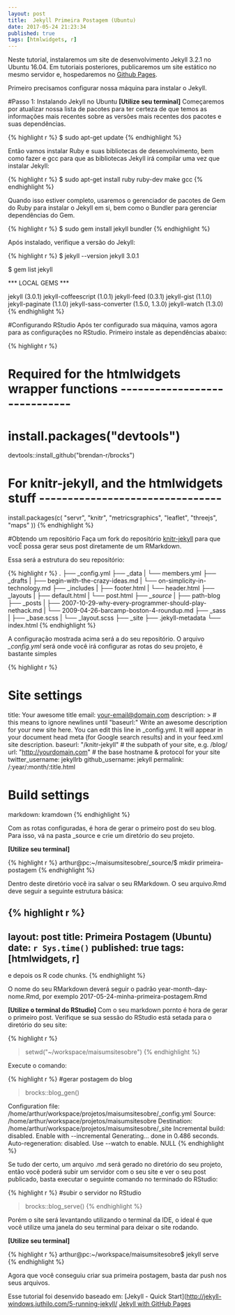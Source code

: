 ```yaml
---
layout: post
title:  Jekyll Primeira Postagem (Ubuntu)
date: 2017-05-24 21:23:34
published: true
tags: [htmlwidgets, r]
---
```


Neste tutorial, instalaremos um site de desenvolvimento Jekyll 3.2.1 no Ubuntu 16.04. Em tutoriais posteriores, publicaremos um site estático no mesmo servidor e, hospedaremos no [Github Pages](https://pages.github.com/).

Primeiro precisamos configurar nossa máquina para instalar o Jekyll.

#Passo 1: Instalando Jekyll no Ubuntu
**[Utilize seu terminal]**
Começaremos por atualizar nossa lista de pacotes para ter certeza de que temos as informações mais recentes sobre as versões mais recentes dos pacotes e suas dependências.


{% highlight r %}
$ sudo apt-get update
{% endhighlight %}

Então vamos instalar Ruby e suas bibliotecas de desenvolvimento, bem como fazer e gcc para que as bibliotecas Jekyll irá compilar uma vez que instalar Jekyll:


{% highlight r %}
$ sudo apt-get install ruby ruby-dev make gcc
{% endhighlight %}

Quando isso estiver completo, usaremos o gerenciador de pacotes de Gem do Ruby para instalar o Jekyll em si, bem como o Bundler para gerenciar dependências do Gem.


{% highlight r %}
$ sudo gem install jekyll bundler
{% endhighlight %}

Após instalado, verifique a versão do Jekyll:


{% highlight r %}
$ jekyll --version
jekyll 3.0.1

$ gem list jekyll

*** LOCAL GEMS ***

jekyll (3.0.1)
jekyll-coffeescript (1.0.1)
jekyll-feed (0.3.1)
jekyll-gist (1.1.0)
jekyll-paginate (1.1.0)
jekyll-sass-converter (1.5.0, 1.3.0)
jekyll-watch (1.3.0)
{% endhighlight %}


#Configurando RStudio
Após ter configurado sua máquina, vamos agora para as configurações no RStudio.
Primeiro instale as dependências abaixo:


{% highlight r %}
# Required for the htmlwidgets wrapper functions -----------------------------
# install.packages("devtools")
devtools::install_github("brendan-r/brocks")

# For knitr-jekyll, and the htmlwidgets stuff --------------------------------
install.packages(c(
  "servr",
  "knitr",
  "metricsgraphics",
  "leaflet",
  "threejs",
  "maps"
))
{% endhighlight %}


#Obtendo um repositório
Faça um fork do repositório [knitr-jekyll](https://github.com/yihui/knitr-jekyll) para que vocÊ possa gerar seus post diretamente de um RMarkdown. 

Essa será a estrutura do seu repositório:


{% highlight r %}
.
├── _config.yml
├── _data
|   └── members.yml
├── _drafts
|   ├── begin-with-the-crazy-ideas.md
|   └── on-simplicity-in-technology.md
├── _includes
|   ├── footer.html
|   └── header.html
├── _layouts
|   ├── default.html
|   └── post.html
├── *_source*
|   ├── path-blog
├── _posts
|   ├── 2007-10-29-why-every-programmer-should-play-nethack.md
|   └── 2009-04-26-barcamp-boston-4-roundup.md
├── _sass
|   ├── _base.scss
|   └── _layout.scss
├── _site
├── .jekyll-metadata
└── index.html 
{% endhighlight %}

A configuração mostrada acima será a do seu repositório. O arquivo *_config.yml* será onde você irá configurar as rotas do seu projeto, é bastante simples


{% highlight r %}
# Site settings
title: Your awesome title
email: your-email@domain.com
description: > # this means to ignore newlines until "baseurl:"
  Write an awesome description for your new site here. You can edit this
  line in _config.yml. It will appear in your document head meta (for
  Google search results) and in your feed.xml site description.
baseurl: "/knitr-jekyll" # the subpath of your site, e.g. /blog/
url: "http://yourdomain.com" # the base hostname & protocol for your site
twitter_username: jekyllrb
github_username:  jekyll
permalink: /:year/:month/:title.html

# Build settings
markdown: kramdown
{% endhighlight %}

Com as rotas configuradas, é hora de gerar o primeiro post do seu blog. Para isso, vá na pasta _source e crie um diretório do seu projeto.

**[Utilize seu terminal]**

{% highlight r %}
arthur@pc:~/maisumsitesobre/_source/$ mkdir primeira-postagem
{% endhighlight %}

Dentro deste diretório você ira salvar o seu RMarkdown. O seu arquivo.Rmd deve seguir a seguinte estrutura básica:


{% highlight r %}
---
layout: post
title:  Primeira Postagem (Ubuntu)
date: `r Sys.time()`
published: true
tags: [htmlwidgets, r]
---

e depois os R code chunks.
{% endhighlight %}

O nome do seu RMarkdown deverá seguir o padrão year-month-day-nome.Rmd, por exemplo 2017-05-24-minha-primeira-postagem.Rmd

**[Utilize o terminal do RStudio]**
Com o seu markdown pornto é hora de gerar o primeiro post. Verifique se sua sessão do RStudio está setada para o diretório do seu site: 


{% highlight r %}
> setwd("~/workspace/maisumsitesobre")
{% endhighlight %}

Execute o comando:

{% highlight r %}
#gerar postagem do blog
> brocks::blog_gen()

Configuration file: /home/arthur/workspace/projetos/maisumsitesobre/_config.yml
            Source: /home/arthur/workspace/projetos/maisumsitesobre
       Destination: /home/arthur/workspace/projetos/maisumsitesobre/_site
 Incremental build: disabled. Enable with --incremental
      Generating... 
                    done in 0.486 seconds.
 Auto-regeneration: disabled. Use --watch to enable.
NULL
{% endhighlight %}

Se tudo der certo, um arquivo .md será gerado no diretório do seu projeto, então você poderá subir um servidor com o seu site e ver o seu post publicado, basta executar o seguinte comando no terminado do RStudio:


{% highlight r %}
#subir o servidor no RStudio
> brocks::blog_serve()
{% endhighlight %}

Porém o site será levantando utilizando o terminal da IDE, o ideal é que você utilize uma janela do seu terminal para deixar o site rodando. 

**[Utilize seu terminal]**


{% highlight r %}
arthur@pc:~/workspace/maisumsitesobre$ jekyll serve
{% endhighlight %}

Agora que você conseguiu criar sua primeira postagem, basta dar push nos seus arquivos. 

Esse tutorial foi desenvido baseado em:
[Jekyll - Quick Start](http://jekyll-windows.juthilo.com/5-running-jekyll/
[Jekyll with GitHub Pages](https://www.smashingmagazine.com/2014/08/build-blog-jekyll-github-pages/)
